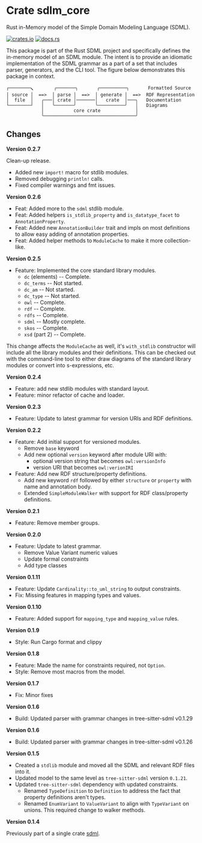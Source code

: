 # Crate sdlm_core

Rust in-Memory model of the Simple Domain Modeling Language (SDML).

[![crates.io](https://img.shields.io/crates/v/sdml_core.svg)](https://crates.io/crates/sdml_core)
[![docs.rs](https://docs.rs/sdml_core/badge.svg)](https://docs.rs/sdml_core)

This package is part of the Rust SDML project and specifically defines the in-memory model of an SDML module. The intent
is to provide an idiomatic implementation of the SDML grammar as a part of a set that includes parser, generators, and
the CLI tool. The figure below demonstrates this package in context.

```
┌────────🮢       ╭───────╮       ╭──────────╮       Formatted Source
│ source │  ==>  │ parse │  ==>  │ generate │  ==>  RDF Representation 
│  file  │   ╭───│ crate │───────│   crate  │───╮   Documentation
└────────┘   │   ╰───────╯       ╰──────────╯   │   Diagrams
             │           core crate             │
             ╰──────────────────────────────────╯
```

## Changes

**Version 0.2.7**

Clean-up release.

* Added new `import!` macro for stdlib modules.
* Removed debugging `println!` calls.
* Fixed compiler warnings and fmt issues.

**Version 0.2.6**

* Feat: Added more to the `sdml` stdlib module.
* Feat: Added helpers `is_stdlib_property` and `is_datatype_facet` to `AnnotationProperty`.
* Feat: Added new `AnnotationBuilder` trait and impls on most definitions to allow easy adding of annotation properties.
* Feat: Added helper methods to `ModuleCache` to make it more collection-like.

**Version 0.2.5**

* Feature: Implemented the core standard library modules.
  * `dc` (elements) -- Complete.
  * `dc_terms` -- Not started.
  * `dc_am` -- Not started.
  * `dc_type` -- Not started.
  * `owl` -- Complete.
  * `rdf` -- Complete.
  * `rdfs` -- Complete.
  * `sdml` -- Mostly complete.
  * `skos` -- Complete.
  * `xsd` (part 2) -- Complete.

This change affects the `ModuleCache` as well, it's `with_stdlib` constructor will include all the library modules and their
definitions. This can be checked out with the command-line tool to either draw diagrams of the standard library modules
or convert into s-expressions, etc.

**Version 0.2.4**

* Feature: add new stdlib modules with standard layout.
* Feature: minor refactor of cache and loader.

**Version 0.2.3**

* Feature: Update to latest grammar for version URIs and RDF definitions.

**Version 0.2.2**

* Feature: Add initial support for versioned modules.
  * Remove `base` keyword
  * Add new optional `version` keyword after module URI with:
    * optional version string that becomes `owl:versionInfo`
    * version URI that becomes `owl:verionIRI`
* Feature: Add new RDF structure/property definitions.
  * Add new keyword `rdf` followed by either `structure` or `property` with name and annotation body.
  * Extended `SimpleModuleWalker` with support for RDF class/property definitions.

**Version 0.2.1**

* Feature: Remove member groups.

**Version 0.2.0**

* Feature: Update to latest grammar.
  * Remove Value Variant numeric values
  * Update formal constraints
  * Add type classes

**Version 0.1.11**

* Feature: Update `Cardinality::to_uml_string` to output constraints.
* Fix: Missing features in mapping types and values.

**Version 0.1.10**

* Feature: Added support for `mapping_type` and `mapping_value` rules.

**Version 0.1.9**

* Style: Run Cargo format and clippy

**Version 0.1.8**

* Feature: Made the name for constraints required, not `Option`.
* Style: Remove most macros from the model.

**Version 0.1.7**

* Fix: Minor fixes

**Version 0.1.6**

* Build: Updated parser with grammar changes in tree-sitter-sdml v0.1.29

**Version 0.1.6**

* Build: Updated parser with grammar changes in tree-sitter-sdml v0.1.26

**Version 0.1.5**

* Created a `stdlib` module and moved all the SDML and relevant RDF files into it.
* Updated model to the same level as `tree-sitter-sdml` version `0.1.21`.
* Updated `tree-sitter-sdml` dependency with updated constraints.
  * Renamed `TypeDefinition` to `Definition` to address the fact that property definitions aren't types.
  * Renamed `EnumVariant` to `ValueVariant` to align with `TypeVariant` on unions. This required change to walker methods.

**Version 0.1.4**

Previously part of a single crate [sdml](https://crates.io/crates/sdml).
